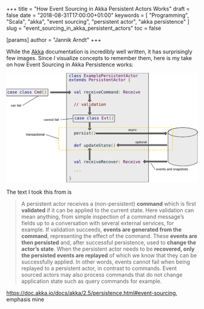 +++
title = "How Event Sourcing in Akka Persistent Actors Works"
draft = false
date = "2018-08-31T17:00:00+01:00"
keywords = [ "Programming", "Scala", "akka", "event sourcing", "persistent actor", "akka persistence" ]
slug = "event_sourcing_in_akka_persistent_actors"
toc = false

[params]
  author = "Jannik Arndt"
+++

While the [Akka](https://doc.akka.io/docs/) documentation is incredibly well written, it has surprisingly few images. Since _I_ visualize concepts to remember them, here is my take on how Event Sourcing in Akka Persistence works:

<a href="/blog/2018/08/AkkaPersistence.svg"><img src="/blog/2018/08/AkkaPersistence.svg" alt="" onerror="this.onerror=null; this.src='/blog/2018/08/AkkaPersistence.png'"></a>

<!--more-->

The text I took this from is

> A persistent actor receives a (non-persistent) __command__ which is first __validated__ if it can be applied to the current state. Here validation can mean anything, from simple inspection of a command message’s fields up to a conversation with several external services, for example. If validation succeeds, __events are generated from the command__, representing the effect of the command. These __events are then persisted__ and, after successful persistence, used to __change the actor’s state__. When the persistent actor needs to be __recovered, only the persisted events are replayed__ of which we know that they can be successfully applied. In other words, events cannot fail when being replayed to a persistent actor, in contrast to commands. Event sourced actors may also process commands that do not change application state such as query commands for example.

<https://doc.akka.io/docs/akka/2.5/persistence.html#event-sourcing>, emphasis mine
